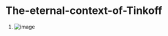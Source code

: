 # The-eternal-context-of-Tinkoff
1) ![image](https://user-images.githubusercontent.com/87518745/156240051-c7173088-4077-4bd3-94fd-d65fc8407d24.png)







